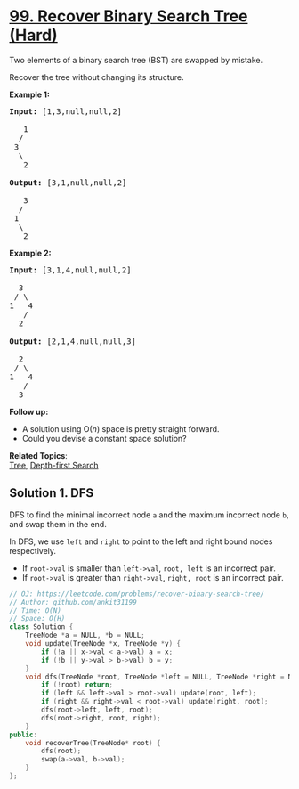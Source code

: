 # [99. Recover Binary Search Tree (Hard)](https://leetcode.com/problems/recover-binary-search-tree/)

<p>Two elements of a binary search tree (BST) are swapped by mistake.</p>

<p>Recover the tree without changing its structure.</p>

<p><strong>Example 1:</strong></p>

<pre><strong>Input:</strong> [1,3,null,null,2]

&nbsp;  1
&nbsp; /
&nbsp;3
&nbsp; \
&nbsp;  2

<strong>Output:</strong> [3,1,null,null,2]

&nbsp;  3
&nbsp; /
&nbsp;1
&nbsp; \
&nbsp;  2
</pre>

<p><strong>Example 2:</strong></p>

<pre><strong>Input:</strong> [3,1,4,null,null,2]

  3
 / \
1   4
&nbsp;  /
&nbsp; 2

<strong>Output:</strong> [2,1,4,null,null,3]

  2
 / \
1   4
&nbsp;  /
 &nbsp;3
</pre>

<p><strong>Follow up:</strong></p>

<ul>
	<li>A solution using O(<em>n</em>) space is pretty straight forward.</li>
	<li>Could you devise a constant space solution?</li>
</ul>


**Related Topics**:  
[Tree](https://leetcode.com/tag/tree/), [Depth-first Search](https://leetcode.com/tag/depth-first-search/)

## Solution 1. DFS

DFS to find the minimal incorrect node `a` and the maximum incorrect node `b`, and swap them in the end.

In DFS, we use `left` and `right` to point to the left and right bound nodes respectively.

* If `root->val` is smaller than `left->val`, `root, left` is an incorrect pair.
* If `root->val` is greater than `right->val`, `right, root` is an incorrect pair.

```cpp
// OJ: https://leetcode.com/problems/recover-binary-search-tree/
// Author: github.com/ankit31199
// Time: O(N)
// Space: O(H)
class Solution {
    TreeNode *a = NULL, *b = NULL;
    void update(TreeNode *x, TreeNode *y) {
        if (!a || x->val < a->val) a = x;
        if (!b || y->val > b->val) b = y;
    }
    void dfs(TreeNode *root, TreeNode *left = NULL, TreeNode *right = NULL) {
        if (!root) return;
        if (left && left->val > root->val) update(root, left);
        if (right && right->val < root->val) update(right, root);
        dfs(root->left, left, root);
        dfs(root->right, root, right);
    }
public:
    void recoverTree(TreeNode* root) {
        dfs(root);
        swap(a->val, b->val);
    }
};
```
